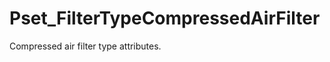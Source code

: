 # Pset_FilterTypeCompressedAirFilter

Compressed air filter type attributes.<!-- end of definition -->
